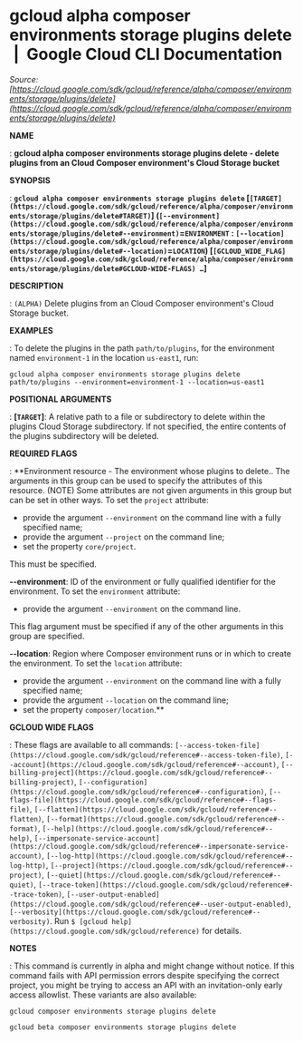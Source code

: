 # gcloud alpha composer environments storage plugins delete  |  Google Cloud CLI Documentation

*Source: [https://cloud.google.com/sdk/gcloud/reference/alpha/composer/environments/storage/plugins/delete](https://cloud.google.com/sdk/gcloud/reference/alpha/composer/environments/storage/plugins/delete)*

**NAME**

: **gcloud alpha composer environments storage plugins delete - delete plugins from an Cloud Composer environment's Cloud Storage bucket**

**SYNOPSIS**

: **`gcloud alpha composer environments storage plugins delete` [`[TARGET](https://cloud.google.com/sdk/gcloud/reference/alpha/composer/environments/storage/plugins/delete#TARGET)`] (`[--environment](https://cloud.google.com/sdk/gcloud/reference/alpha/composer/environments/storage/plugins/delete#--environment)`=`ENVIRONMENT` : `[--location](https://cloud.google.com/sdk/gcloud/reference/alpha/composer/environments/storage/plugins/delete#--location)`=`LOCATION`) [`[GCLOUD_WIDE_FLAG](https://cloud.google.com/sdk/gcloud/reference/alpha/composer/environments/storage/plugins/delete#GCLOUD-WIDE-FLAGS) …`]**

**DESCRIPTION**

: `(ALPHA)` Delete plugins from an Cloud Composer environment's Cloud
Storage bucket.

**EXAMPLES**

: To delete the plugins in the path
``path/to/plugins``, for the environment named
``environment-1`` in the location
``us-east1``, run:

```
gcloud alpha composer environments storage plugins delete path/to/plugins --environment=environment-1 --location=us-east1
```

**POSITIONAL ARGUMENTS**

: **[`TARGET`]**:
A relative path to a file or subdirectory to delete within the plugins Cloud
Storage subdirectory. If not specified, the entire contents of the plugins
subdirectory will be deleted.

**REQUIRED FLAGS**

: **Environment resource - The environment whose plugins to delete.. The arguments
in this group can be used to specify the attributes of this resource. (NOTE)
Some attributes are not given arguments in this group but can be set in other
ways.
To set the `project` attribute:

- provide the argument `--environment` on the command line with a fully
specified name;
- provide the argument `--project` on the command line;
- set the property `core/project`.

This must be specified.

**--environment**:
ID of the environment or fully qualified identifier for the environment.
To set the `environment` attribute:

- provide the argument `--environment` on the command line.

This flag argument must be specified if any of the other arguments in this group
are specified.

**--location**:
Region where Composer environment runs or in which to create the environment.
To set the `location` attribute:

- provide the argument `--environment` on the command line with a fully
specified name;
- provide the argument `--location` on the command line;
- set the property `composer/location`.**

**GCLOUD WIDE FLAGS**

: These flags are available to all commands: `[--access-token-file](https://cloud.google.com/sdk/gcloud/reference#--access-token-file)`,
`[--account](https://cloud.google.com/sdk/gcloud/reference#--account)`, `[--billing-project](https://cloud.google.com/sdk/gcloud/reference#--billing-project)`,
`[--configuration](https://cloud.google.com/sdk/gcloud/reference#--configuration)`,
`[--flags-file](https://cloud.google.com/sdk/gcloud/reference#--flags-file)`,
`[--flatten](https://cloud.google.com/sdk/gcloud/reference#--flatten)`, `[--format](https://cloud.google.com/sdk/gcloud/reference#--format)`, `[--help](https://cloud.google.com/sdk/gcloud/reference#--help)`, `[--impersonate-service-account](https://cloud.google.com/sdk/gcloud/reference#--impersonate-service-account)`,
`[--log-http](https://cloud.google.com/sdk/gcloud/reference#--log-http)`,
`[--project](https://cloud.google.com/sdk/gcloud/reference#--project)`, `[--quiet](https://cloud.google.com/sdk/gcloud/reference#--quiet)`, `[--trace-token](https://cloud.google.com/sdk/gcloud/reference#--trace-token)`, `[--user-output-enabled](https://cloud.google.com/sdk/gcloud/reference#--user-output-enabled)`,
`[--verbosity](https://cloud.google.com/sdk/gcloud/reference#--verbosity)`.
Run `$ [gcloud help](https://cloud.google.com/sdk/gcloud/reference)` for details.

**NOTES**

: This command is currently in alpha and might change without notice. If this
command fails with API permission errors despite specifying the correct project,
you might be trying to access an API with an invitation-only early access
allowlist. These variants are also available:

```
gcloud composer environments storage plugins delete
```

```
gcloud beta composer environments storage plugins delete
```